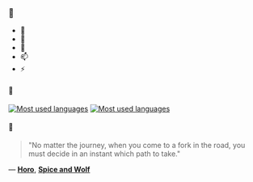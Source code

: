 ### 👋

- 🔭
- 🌱
- 💬
- 📫
- ⚡

#### 🧏

[![Most used languages](https://github-readme-stats-aynah.vercel.app/api/top-langs/?username=aynh&theme=solarized-dark&langs_count=6&layout=compact&hide_title=true)](https://github.com/anuraghazra/github-readme-stats#gh-dark-mode-only)
[![Most used languages](https://github-readme-stats-aynah.vercel.app/api/top-langs/?username=aynh&theme=solarized-light&langs_count=6&layout=compact&hide_title=true)](https://github.com/anuraghazra/github-readme-stats#gh-light-mode-only)

#### 💬

> "No matter the journey, when you come to a fork in the road, you must decide in an instant which path to take."

&mdash; [**Horo**](https://myanimelist.net/character.php?q=Horo&cat=character), [**Spice and Wolf**](https://myanimelist.net/search/all?q=Spice%20and%20Wolf&cat=all)
